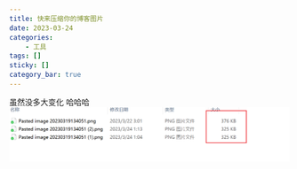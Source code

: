 ```yaml
---
title: 快来压缩你的博客图片
date: 2023-03-24
categories: 
	- 工具
tags: []
sticky: []
category_bar: true
---
```

虽然没多大变化 哈哈哈
![](../../imgs/Pasted%20image%2020230324011438.png)